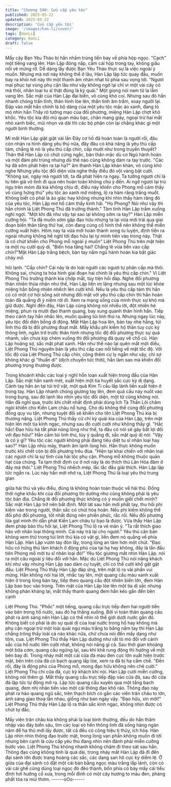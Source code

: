 ```yaml
---
title: "Chương 540: Cửu cấp yêu tộc"
published: 2025-05-22
updated: 2025-05-22
description: 'Cửu cấp yêu tộc'
image: '/images/han-li/cover/'
tags: [HanLi]
category: HanLi
draft: false
---
```


Mấy cây Bạn Yêu Thảo bị hắn nhắm trúng liền bay về phía hộp
ngọc.
"Cạch" một tiếng vang lên.
Hàn Lập đóng nắp, cầm cái hộp trong tay, không giấu nổi vẻ
mừng rỡ.
Dễ dàng lấy được Bạn Yêu Thảo thực sự là việc ngoài ý muốn.
Nhưng mà nơi này không thể ở lâu, Hàn Lập lập tức quay đầu,
muốn bay ra khỏi nơi này thì một thanh âm nhàn nhạt từ phía sau
vọng tới.
"Ngươi mai phục tại vùng phụ cận lâu như vậy không ngờ lại chỉ
vì một vài cây cỏ mà thôi, nhân loại tu sĩ thật đúng là kỳ quái." Một
giọng nói nam tử lạ lẫm vang lên.
Sắc mặt của Hàn Lập đại biến, vô cùng khó coi.
Nhưng sau đó hắn nhanh chóng trấn tĩnh, thân hình lóe lên, thần
tình âm trầm, xoay người lại.
Đập vào mắt hắn chính là bộ dáng của một yêu tộc mặc áo xanh,
đang tò mò nhìn hắn
Thấy rõ tướng mạo của đối phương, miệng Hàn Lập chợt khô
khốc.
Yêu tộc kia đội mũ quan màu bạc, chân mang giày, ngoại trừ hai
mắt nhỏ xanh biếc, mũi nhọn và dài thì các bộ phận còn lại chẳng
khác gì một người bình thường.

Mí mắt Hàn Lập giật giật vài lần
Đây cơ hồ đã hoàn toàn là người rồi, đâu còn nhận ra hình dáng
yêu thú nữa, đây đâu có khả năng là yêu thú cấp tám, chẳng lẽ nó
là yêu thú cấp chín, cấp mười như trong truyền thuyết?
Thân thể Hàn Lập có chút cứng ngắc, bản thân mặc dù có Ngũ
hành hoàn và một đám phi trùng nhưng dù thế nào cũng không
dám ra tay trước.
"Các hạ đã sớm phát hiện ra tại hạ?" âm thanh Hàn Lập khàn
khàn, vô cùng khó nghe
Nhưng yêu tộc đối diện vừa nghe thấy điều đó vội vàng bật cười.
"Không sai, ngày mà ngươi tới, ta đã phát hiện ra ngay. Ta tưởng
ngươi chỉ là tu tiên giả vô tình đi qua nên hoàn toàn không chú ý
đến. Ai ngờ ngươi lại trú ngụ trên mỏm đá kia không chịu đi, điều
này khiến cho Phong mỗ cảm thấy vô cùng hứng thú" yêu tộc áo
xanh mở miệng, lộ ra hàm răng trắng muốt.
Không biết có phải là ảo giác hay không nhưng khi nhìn thấy hàm
răng đó của yêu tộc, Hàn Lập mơ hồ cảm thấy kinh hãi.
"Họ Phong? Nói như vậy thì hắn chính là Liệt Phong Thú đã
trưởng thành." Tâm tình Hàn Lập trầm xuống nghĩ ngợi.
"Một khi đã như vậy tại sao lại không sớm ra tay?" Hàn Lập miễn
cưỡng hỏi.
"Ta đã muốn sớm gặp đạo hữu nhưng ta lại vừa mới trải qua giai
đoạn biến thân tầng thứ hai, còn đang củng cố hình thể nên
không thể miễn cưỡng xuất hiện. Hôm nay ta vừa mới hoàn thành
xong tu luyện, định tiến ra ngoài nhưng không hề nghĩ tới đạo hữu
lại tự mình tiến vào trong này. Thật là có chút khiến cho Phong mỗ
ngoài ý muốn" Liệt Phong Thú trên mặt hiện ra một nụ cười quỷ
dị.
"Biến hóa tầng hai? Chẳng lẽ vừa tiến vào cấp chín?"Mặt Hàn
Lập trắng bệch, bàn tay nắm ngũ hành hoàn kia bất giác chảy mồ

hôi lạnh.
"Cấp chín? Cái này là do loài người các ngươi tự phân cấp mà
thôi. Không sai, chúng ta hóa hình giai đoạn hai chính là yêu thú
cấp chín." Vị Liệt Phong Thú trưởng thành kia chớp mắt, tùy tiện
hồi đáp.
Nghe đối phương thản nhiên thừa nhận như thế, Hàn Lập liền im
lặng nhưng sau một lúc khóe miệng hắn bỗng nhiên nhếch lên
cười khổ.
Nếu là yêu thú cấp tám thì hắn có có một cơ hội sống sót nhưng
đối mặt với yêu thú cấp chín thì hắn hoàn toàn đã quẳng đi ý niệm
rời đi.
Xem ra mạng sống của mình thực sự khó mà giữ được.
Nghĩ đến đây, Hàn Lập cũng không nói nhiều lời, đột nhiên hé
miệng, phun ra mười đạo thanh quang, bay xung quanh thân hình
hắn.
Tiếp theo cánh tay hắn nhấc lên, muốn quẳng túi linh thú ra.
Nhưng ngay lúc này, yêu tộc đối diện bỗng di động.
Mắt Hàn Lập hoa lên, bàn tay nhẹ hẫng, túi linh thú đã bị đối
phương đoạt mất.
Mấy khẩu phi kiếm hộ thân tuy cực kỳ thông linh, ngăn trở trước
thân hình nhưng tốc độ đối phương thực sự quá nhanh, vẫn chưa
kịp chém xuống thì đối phương đã quay về chỗ cũ.
Hàn Lập hoảng sợ, sắc mặt phát xanh.
Hắn như thế nào lại quên mất một điều, Liệt Phong Thú nguyên
bản là yêu thú cấp cao nổi tiếng về mặt tốc độ.
Với tốc độ của Liệt Phong Thú cấp chín, cộng thêm cự ly ngắn
như vậy, chỉ sợ không khác gì "thuấn di" (dịch chuyển tức thời),
hắn làm sao mà khiến đối phương trọng thương được.

Trong khoảnh khắc các loại ý nghĩ hỗn loạn xuất hiện trong đầu
của Hàn Lập.
Sắc mặt hắn xanh mét, xuất hiện một tia huyết sắc cực kỳ dị
dạng.
Cánh tay hắn án tại túi trữ vật, một quả Kim Ti cầu lấp lánh liền
xuất hiện ở trong tay.
Hàn Lập nhanh chóng giương tay lên, đem quả cầu này nuốt vào
trong bụng, sau đó lạnh lẽo nhìn yêu tộc đối diện, một từ cũng
không nói.
Hắn đã nghĩ qua, trước khi chết nhất định phải dùng Ích Tà Thần
Lôi châm ngòi khiến cho Kiền Lam châu nổ tung.
Cho dù không thể cùng đối phương đồng quy vu tận, nhưng tuyệt
đối sẽ khiến cho tên Liệt Phong Thú kia bị thương nặng.
Liệt Phong Thú thấy cử chỉ kỳ quái kia của Hàn Lập, trên mặt hiện
lên một tia kinh ngạc, nhưng sau đó cười cười như không thấy gì.
"Hắc hắc! Đạo hữu hà tất phải nóng lòng như thế, ta đâu có nói sẽ
gây bất lợi đối với đạo hữu!" Hắn cầm túi linh thú, tùy ý quẳng đi,
sắc mặt quỷ dị nói.
"Vậy là có ý gì? Yêu tộc các người không phải đang tiêu diệt tu sĩ
nhân loại hay sao?" Hàn Lập nhíu mày, thanh âm lạnh lùng hỏi.
Hắn thực không muốn trước khi chết còn bị đối phương trêu đùa.
"Hiện tại khai chiến với nhân loại các ngươi chỉ là sự tình của hải
tộc phụ cận. Phong mỗ không thuộc quản hạt của chúng. Ta tạm
thời định cư ở nơi này là do thích thú Lân Hỏa đàm ở đây mà
thôi." Liệt Phong Thú nhếch mép, lắc lắc đầu giải thích.
Hàn Lập lập tức ngẩn ra.
Lúc này hắn mới nhớ ra, Liệt Phong Thú là loại yêu thú trung gian

giữa hải thú và yêu điểu, đúng là không hoàn toàn thuộc về hải
thú. Đồng thời nghe khẩu khí của đối phương thì dường như cũng
không phải là yêu tộc bản địa.
Chẳng lẽ đối phương thực không có ý muốn giết chết mình? Sắc
mặt Hàn Lập trở nên bất định.
Một lát sau hắn mới phất tay, thu hồi phi kiếm vào trong người,
thần sắc có chút hòa hoãn.
Nếu phi kiếm không thể đối phó đối phương, tốt nhất đừng nên
phiền phức, rắc rối. Nếu đối phương lừa gạt mình thì dẫn phát
Kiền Lam châu tự bạo là được.
Vừa thấy Hàn Lập đem pháp bảo thu hồi lại, Liệt Phong Thú lộ ra
vẻ mãn ý.
"Ta rất thích giao hảo với nhân loại thông mình. Cái này trả lại cho
ngươi." Yêu thú căn bản không xem thử trong túi linh thú kia có
vật gì, liền đem nó quẳng về phía Hàn Lập.
Hàn Lập vươn tay đón lấy, trong lòng an tâm hơn một chút.
"Đạo hữu có hứng thú làm khách ở động phủ của tại hạ hay
không, đây là lần đầu tiên Phong mỗ mời tu sĩ nhân loại đó!" Yêu
tộc giương mắt nhìn Hàn Lập. nói ra một câu ngoài ý liệu đối với
hắn.
Mặc dù Liệt Phong Thú nói năng khách khí như vậy nhưng Hàn
Lập sao dám cự tuyệt, chỉ có thể cười khổ gật gật đầu.
Liệt Phong Thú thấy Hàn Lập đáp ứng, trên mặt lộ ra vài phần vui
mừng.
Hắn không nói hai lời, nhấc tay lên, một quang cầu màu xanh
xuất hiện ở trong lòng bàn tay, tiếp theo quang cầu đột nhiên biến
lớn, đem Hàn Lập bao bọc vào trong.
Trên mặt của Hàn Lập lóe lên một tia dị sắc nhưng không phản
kháng lại, mắt thấy thanh quang đem hắn kéo gần đến bên cạnh

Liệt Phong Thú.
"Phốc" một tiếng, quang cầu trực tiếp đem hai người tiến vào bên
trong hồ nước, sau đó hạ thẳng xuống.
Bởi vì toàn thân quang cầu phát ra ánh sáng nên Hàn Lập có thể
nhìn rõ thế giới dưới nước gần đó.
Không biết có phải là do sự quái dị của loại nước trong hồ hay
không mà phụ cận ngoại trừ một loài quái ngư màu trắng to bằng
nắm tay thì Hàn Lập chẳng trông thấy loài cá nào khác nữa, chứ
chưa nói đến mấy dạng như tôm, cua.
Liệt Phong Thú thấy Hàn Lập dường như rất tò mò đối với cảnh
sắc của hồ nước liền cười nhạt, không nói năng gì cả.
Sau thời gian khoảng một bữa cơm, quang cầu ngừng lại, sau khi
khẽ rung động thì hướng về một bên bay đi.
Trong nháy mắt một cái cửa đá màu đen cực lớn xuất hiện trước
mặt, bên trên cửa đá có bạch quang lấp lóe, xem ra đã bị hạ cấm
chế.
"Đến rồi, đây là động phủ của Phong mỗ, mong đạo hữu không
nên chê cười." Liệt Phong Thú chỉ cửa đá, cực kỳ khách khí nói.
Hàn Lập cười miễn cưỡng, không nói thêm gì.
Mắt thấy quang cầu trực tiếp đập vào cửa đá, sau đó cửa đá lập
tức tự động mở ra.
Lập tức quang cầu xuyên qua một tầng bạch quang, đem nhị
nhân tiến vào một cái thông đạo khô ráo.
Thông đạo này phát ra hào quang ngũ sắc, trên thạch bích có gắn
các viên trân châu to lớn, ánh sáng giao thoa lẫn nhau, giống như
ban ngày vậy.
"Đạo hữu, xin mời!" Liệt Phong Thú thấy Hàn Lập lộ ra thần sắc
kinh ngạc, không nhịn được có chút tự đắc.

Mấy viên trân châu kia không phải là loại bình thường, đều do
hắn thâm nhập vào đáy biển sâu, tìm các loại sò hến thông linh
đã sống hàng ngàn năm để hạ thủ mới lấy được, tất cả đều có
công hiệu tị thủy, ích hỏa.
Hàn Lập nhìn nhìn thông đạo trước mặt, trong lòng vạn phần
không muốn đi tới nhưng bên cạnh là cửu cấp yêu thú đang nhìn
nên đành phải miễn cưỡng bước vào.
Liệt Phong Thú không nhanh không chậm đi theo sát sau hắn.
Thông đạo cũng không tính là quá dài, trong nháy mắt Hàn Lập
đã đi đến đại sảnh lớn được trang hoàng các sắc, các dạng san
hô cực kỳ diễm lệ.
Ở giữa của đại sảnh có đặt một cái bàn bằng ngọc màu trắng lấp
lánh, còn có vài cái ghế cũng dùng loại ngọc đó đẽo thành, bốn
phía có bày mấy cái tiểu đỉnh hơi hướng cổ xưa, trong mỗi đỉnh
có một cây hương to màu đen, phảng phất tỏa ra mùi thơm.
------oOo------
